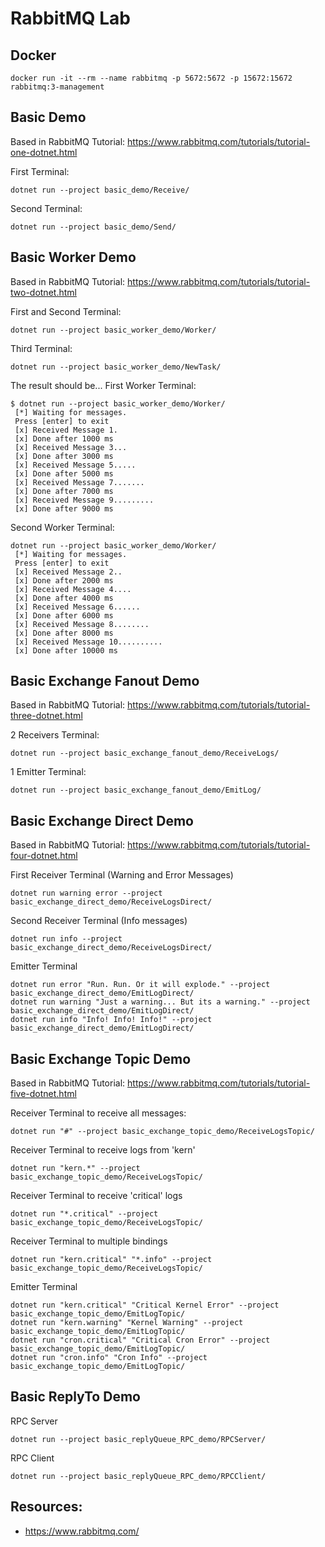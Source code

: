 # RabbitMQ Lab

## Docker
```
docker run -it --rm --name rabbitmq -p 5672:5672 -p 15672:15672 rabbitmq:3-management
```
## Basic Demo
Based in RabbitMQ Tutorial: https://www.rabbitmq.com/tutorials/tutorial-one-dotnet.html

First Terminal:
```
dotnet run --project basic_demo/Receive/
```
Second Terminal:
```
dotnet run --project basic_demo/Send/
```

## Basic Worker Demo
Based in RabbitMQ Tutorial: https://www.rabbitmq.com/tutorials/tutorial-two-dotnet.html

First and Second Terminal:
```
dotnet run --project basic_worker_demo/Worker/
```
Third Terminal:
```
dotnet run --project basic_worker_demo/NewTask/
```

The result should be...
First Worker Terminal:
```
$ dotnet run --project basic_worker_demo/Worker/
 [*] Waiting for messages.
 Press [enter] to exit
 [x] Received Message 1.
 [x] Done after 1000 ms
 [x] Received Message 3...
 [x] Done after 3000 ms
 [x] Received Message 5.....
 [x] Done after 5000 ms
 [x] Received Message 7.......
 [x] Done after 7000 ms
 [x] Received Message 9.........
 [x] Done after 9000 ms
```
Second Worker Terminal:
```
dotnet run --project basic_worker_demo/Worker/
 [*] Waiting for messages.
 Press [enter] to exit
 [x] Received Message 2..
 [x] Done after 2000 ms
 [x] Received Message 4....
 [x] Done after 4000 ms
 [x] Received Message 6......
 [x] Done after 6000 ms
 [x] Received Message 8........
 [x] Done after 8000 ms
 [x] Received Message 10..........
 [x] Done after 10000 ms
```

## Basic Exchange Fanout Demo
Based in RabbitMQ Tutorial: https://www.rabbitmq.com/tutorials/tutorial-three-dotnet.html

2 Receivers Terminal:
```
dotnet run --project basic_exchange_fanout_demo/ReceiveLogs/
```
1 Emitter Terminal:
```
dotnet run --project basic_exchange_fanout_demo/EmitLog/
```


## Basic Exchange Direct Demo
Based in RabbitMQ Tutorial: https://www.rabbitmq.com/tutorials/tutorial-four-dotnet.html

First Receiver Terminal (Warning and Error Messages)
```
dotnet run warning error --project basic_exchange_direct_demo/ReceiveLogsDirect/
```
Second Receiver Terminal (Info messages)
```
dotnet run info --project basic_exchange_direct_demo/ReceiveLogsDirect/
```
Emitter Terminal
```
dotnet run error "Run. Run. Or it will explode." --project basic_exchange_direct_demo/EmitLogDirect/
dotnet run warning "Just a warning... But its a warning." --project basic_exchange_direct_demo/EmitLogDirect/
dotnet run info "Info! Info! Info!" --project basic_exchange_direct_demo/EmitLogDirect/
```
## Basic Exchange Topic Demo
Based in RabbitMQ Tutorial: https://www.rabbitmq.com/tutorials/tutorial-five-dotnet.html

Receiver Terminal to receive all messages:
```
dotnet run "#" --project basic_exchange_topic_demo/ReceiveLogsTopic/
```
Receiver Terminal to receive logs from 'kern'
```
dotnet run "kern.*" --project basic_exchange_topic_demo/ReceiveLogsTopic/
```
Receiver Terminal to receive 'critical' logs
```
dotnet run "*.critical" --project basic_exchange_topic_demo/ReceiveLogsTopic/
```
Receiver Terminal to multiple bindings
```
dotnet run "kern.critical" "*.info" --project basic_exchange_topic_demo/ReceiveLogsTopic/
```
Emitter Terminal
```
dotnet run "kern.critical" "Critical Kernel Error" --project basic_exchange_topic_demo/EmitLogTopic/
dotnet run "kern.warning" "Kernel Warning" --project basic_exchange_topic_demo/EmitLogTopic/
dotnet run "cron.critical" "Critical Cron Error" --project basic_exchange_topic_demo/EmitLogTopic/
dotnet run "cron.info" "Cron Info" --project basic_exchange_topic_demo/EmitLogTopic/
```

## Basic ReplyTo Demo
RPC Server
```
dotnet run --project basic_replyQueue_RPC_demo/RPCServer/
```
RPC Client
```
dotnet run --project basic_replyQueue_RPC_demo/RPCClient/
```

## Resources:
- https://www.rabbitmq.com/